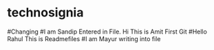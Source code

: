 # technosignia
#Changing
#I am Sandip Entered in File.
Hi 
This is Amit First Git 
#Hello Rahul This is Readmefiles
#I am Mayur writing into file
